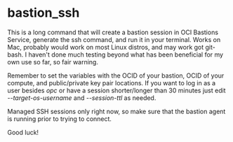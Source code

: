 # bastion_ssh

This is a long command that will create a bastion session in OCI Bastions Service, generate the ssh command, and run it in your terminal. Works on Mac, probably would work on most Linux distros, and may work got git-bash. I haven't done much testing beyond what has been beneficial for my own use so far, so fair warning.

Remember to set the variables with the OCID of your bastion, OCID of your compute, and public/private key pair locations. If you want to log in as a user besides _opc_ or have a session shorter/longer than 30 minutes just edit _--target-os-username_ and _--session-ttl_ as needed.

Managed SSH sessions only right now, so make sure that the bastion agent is running prior to trying to connect.

Good luck!
